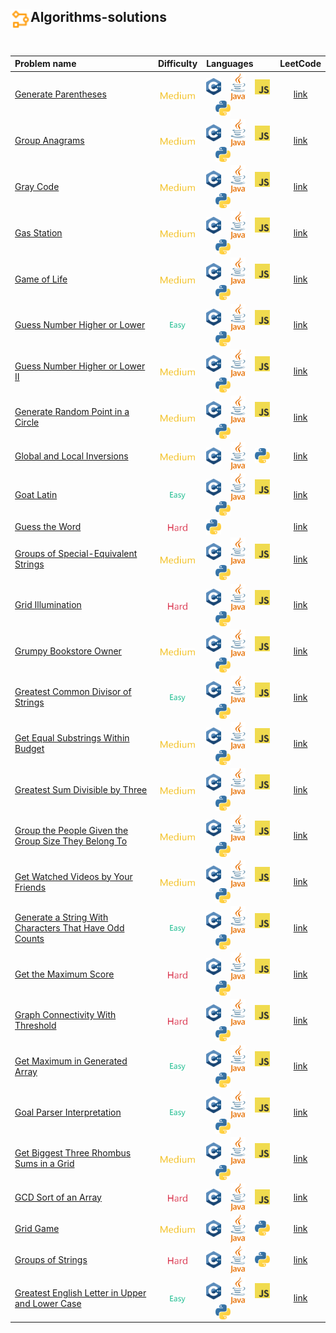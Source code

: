 ## <div align="left"><img src="https://github.com/AnasImloul/Leetcode-Solutions/blob/main/icons/algo.svg" width="32px" align="left"/>Algorithms-solutions</div>
<br>

| Problem name | Difficulty | Languages | LeetCode |
|:-------------|:----------:|:----------|:--------:|
|[Generate Parentheses](./Generate%20Parentheses)|<img src="https://github.com/AnasImloul/Leetcode-Solutions/blob/main/icons/medium.svg" height="12px" align="center"/>|<a href="./Generate%20Parentheses/Generate%20Parentheses.cpp"><img src="https://github.com/AnasImloul/Leetcode-Solutions/blob/main/icons/c%2B%2B.svg" width="24px" align="center"/></a>&nbsp;&nbsp;&nbsp;&nbsp;<a href="./Generate%20Parentheses/Generate%20Parentheses.java"><img src="https://github.com/AnasImloul/Leetcode-Solutions/blob/main/icons/java.svg" width="24px" align="center"/></a>&nbsp;&nbsp;&nbsp;&nbsp;<a href="./Generate%20Parentheses/Generate%20Parentheses.js"><img src="https://github.com/AnasImloul/Leetcode-Solutions/blob/main/icons/javascript.svg" width="24px" align="center"/></a>&nbsp;&nbsp;&nbsp;&nbsp;<a href="./Generate%20Parentheses/Generate%20Parentheses.py"><img src="https://github.com/AnasImloul/Leetcode-Solutions/blob/main/icons/python.svg" width="24px" align="center"/></a>|[link](https://www.leetcode.com/problems/generate-parentheses)|
|[Group Anagrams](./Group%20Anagrams)|<img src="https://github.com/AnasImloul/Leetcode-Solutions/blob/main/icons/medium.svg" height="12px" align="center"/>|<a href="./Group%20Anagrams/Group%20Anagrams.cpp"><img src="https://github.com/AnasImloul/Leetcode-Solutions/blob/main/icons/c%2B%2B.svg" width="24px" align="center"/></a>&nbsp;&nbsp;&nbsp;&nbsp;<a href="./Group%20Anagrams/Group%20Anagrams.java"><img src="https://github.com/AnasImloul/Leetcode-Solutions/blob/main/icons/java.svg" width="24px" align="center"/></a>&nbsp;&nbsp;&nbsp;&nbsp;<a href="./Group%20Anagrams/Group%20Anagrams.js"><img src="https://github.com/AnasImloul/Leetcode-Solutions/blob/main/icons/javascript.svg" width="24px" align="center"/></a>&nbsp;&nbsp;&nbsp;&nbsp;<a href="./Group%20Anagrams/Group%20Anagrams.py"><img src="https://github.com/AnasImloul/Leetcode-Solutions/blob/main/icons/python.svg" width="24px" align="center"/></a>|[link](https://www.leetcode.com/problems/group-anagrams)|
|[Gray Code](./Gray%20Code)|<img src="https://github.com/AnasImloul/Leetcode-Solutions/blob/main/icons/medium.svg" height="12px" align="center"/>|<a href="./Gray%20Code/Gray%20Code.cpp"><img src="https://github.com/AnasImloul/Leetcode-Solutions/blob/main/icons/c%2B%2B.svg" width="24px" align="center"/></a>&nbsp;&nbsp;&nbsp;&nbsp;<a href="./Gray%20Code/Gray%20Code.java"><img src="https://github.com/AnasImloul/Leetcode-Solutions/blob/main/icons/java.svg" width="24px" align="center"/></a>&nbsp;&nbsp;&nbsp;&nbsp;<a href="./Gray%20Code/Gray%20Code.js"><img src="https://github.com/AnasImloul/Leetcode-Solutions/blob/main/icons/javascript.svg" width="24px" align="center"/></a>&nbsp;&nbsp;&nbsp;&nbsp;<a href="./Gray%20Code/Gray%20Code.py"><img src="https://github.com/AnasImloul/Leetcode-Solutions/blob/main/icons/python.svg" width="24px" align="center"/></a>|[link](https://www.leetcode.com/problems/gray-code)|
|[Gas Station](./Gas%20Station)|<img src="https://github.com/AnasImloul/Leetcode-Solutions/blob/main/icons/medium.svg" height="12px" align="center"/>|<a href="./Gas%20Station/Gas%20Station.cpp"><img src="https://github.com/AnasImloul/Leetcode-Solutions/blob/main/icons/c%2B%2B.svg" width="24px" align="center"/></a>&nbsp;&nbsp;&nbsp;&nbsp;<a href="./Gas%20Station/Gas%20Station.java"><img src="https://github.com/AnasImloul/Leetcode-Solutions/blob/main/icons/java.svg" width="24px" align="center"/></a>&nbsp;&nbsp;&nbsp;&nbsp;<a href="./Gas%20Station/Gas%20Station.js"><img src="https://github.com/AnasImloul/Leetcode-Solutions/blob/main/icons/javascript.svg" width="24px" align="center"/></a>&nbsp;&nbsp;&nbsp;&nbsp;<a href="./Gas%20Station/Gas%20Station.py"><img src="https://github.com/AnasImloul/Leetcode-Solutions/blob/main/icons/python.svg" width="24px" align="center"/></a>|[link](https://www.leetcode.com/problems/gas-station)|
|[Game of Life](./Game%20of%20Life)|<img src="https://github.com/AnasImloul/Leetcode-Solutions/blob/main/icons/medium.svg" height="12px" align="center"/>|<a href="./Game%20of%20Life/Game%20of%20Life.cpp"><img src="https://github.com/AnasImloul/Leetcode-Solutions/blob/main/icons/c%2B%2B.svg" width="24px" align="center"/></a>&nbsp;&nbsp;&nbsp;&nbsp;<a href="./Game%20of%20Life/Game%20of%20Life.java"><img src="https://github.com/AnasImloul/Leetcode-Solutions/blob/main/icons/java.svg" width="24px" align="center"/></a>&nbsp;&nbsp;&nbsp;&nbsp;<a href="./Game%20of%20Life/Game%20of%20Life.js"><img src="https://github.com/AnasImloul/Leetcode-Solutions/blob/main/icons/javascript.svg" width="24px" align="center"/></a>&nbsp;&nbsp;&nbsp;&nbsp;<a href="./Game%20of%20Life/Game%20of%20Life.py"><img src="https://github.com/AnasImloul/Leetcode-Solutions/blob/main/icons/python.svg" width="24px" align="center"/></a>|[link](https://www.leetcode.com/problems/game-of-life)|
|[Guess Number Higher or Lower](./Guess%20Number%20Higher%20or%20Lower)|<img src="https://github.com/AnasImloul/Leetcode-Solutions/blob/main/icons/easy.svg" height="12px" align="center"/>|<a href="./Guess%20Number%20Higher%20or%20Lower/Guess%20Number%20Higher%20or%20Lower.cpp"><img src="https://github.com/AnasImloul/Leetcode-Solutions/blob/main/icons/c%2B%2B.svg" width="24px" align="center"/></a>&nbsp;&nbsp;&nbsp;&nbsp;<a href="./Guess%20Number%20Higher%20or%20Lower/Guess%20Number%20Higher%20or%20Lower.java"><img src="https://github.com/AnasImloul/Leetcode-Solutions/blob/main/icons/java.svg" width="24px" align="center"/></a>&nbsp;&nbsp;&nbsp;&nbsp;<a href="./Guess%20Number%20Higher%20or%20Lower/Guess%20Number%20Higher%20or%20Lower.js"><img src="https://github.com/AnasImloul/Leetcode-Solutions/blob/main/icons/javascript.svg" width="24px" align="center"/></a>&nbsp;&nbsp;&nbsp;&nbsp;<a href="./Guess%20Number%20Higher%20or%20Lower/Guess%20Number%20Higher%20or%20Lower.py"><img src="https://github.com/AnasImloul/Leetcode-Solutions/blob/main/icons/python.svg" width="24px" align="center"/></a>|[link](https://www.leetcode.com/problems/guess-number-higher-or-lower)|
|[Guess Number Higher or Lower II](./Guess%20Number%20Higher%20or%20Lower%20II)|<img src="https://github.com/AnasImloul/Leetcode-Solutions/blob/main/icons/medium.svg" height="12px" align="center"/>|<a href="./Guess%20Number%20Higher%20or%20Lower%20II/Guess%20Number%20Higher%20or%20Lower%20II.cpp"><img src="https://github.com/AnasImloul/Leetcode-Solutions/blob/main/icons/c%2B%2B.svg" width="24px" align="center"/></a>&nbsp;&nbsp;&nbsp;&nbsp;<a href="./Guess%20Number%20Higher%20or%20Lower%20II/Guess%20Number%20Higher%20or%20Lower%20II.java"><img src="https://github.com/AnasImloul/Leetcode-Solutions/blob/main/icons/java.svg" width="24px" align="center"/></a>&nbsp;&nbsp;&nbsp;&nbsp;<a href="./Guess%20Number%20Higher%20or%20Lower%20II/Guess%20Number%20Higher%20or%20Lower%20II.js"><img src="https://github.com/AnasImloul/Leetcode-Solutions/blob/main/icons/javascript.svg" width="24px" align="center"/></a>&nbsp;&nbsp;&nbsp;&nbsp;<a href="./Guess%20Number%20Higher%20or%20Lower%20II/Guess%20Number%20Higher%20or%20Lower%20II.py"><img src="https://github.com/AnasImloul/Leetcode-Solutions/blob/main/icons/python.svg" width="24px" align="center"/></a>|[link](https://www.leetcode.com/problems/guess-number-higher-or-lower-ii)|
|[Generate Random Point in a Circle](./Generate%20Random%20Point%20in%20a%20Circle)|<img src="https://github.com/AnasImloul/Leetcode-Solutions/blob/main/icons/medium.svg" height="12px" align="center"/>|<a href="./Generate%20Random%20Point%20in%20a%20Circle/Generate%20Random%20Point%20in%20a%20Circle.cpp"><img src="https://github.com/AnasImloul/Leetcode-Solutions/blob/main/icons/c%2B%2B.svg" width="24px" align="center"/></a>&nbsp;&nbsp;&nbsp;&nbsp;<a href="./Generate%20Random%20Point%20in%20a%20Circle/Generate%20Random%20Point%20in%20a%20Circle.java"><img src="https://github.com/AnasImloul/Leetcode-Solutions/blob/main/icons/java.svg" width="24px" align="center"/></a>&nbsp;&nbsp;&nbsp;&nbsp;<a href="./Generate%20Random%20Point%20in%20a%20Circle/Generate%20Random%20Point%20in%20a%20Circle.js"><img src="https://github.com/AnasImloul/Leetcode-Solutions/blob/main/icons/javascript.svg" width="24px" align="center"/></a>&nbsp;&nbsp;&nbsp;&nbsp;<a href="./Generate%20Random%20Point%20in%20a%20Circle/Generate%20Random%20Point%20in%20a%20Circle.py"><img src="https://github.com/AnasImloul/Leetcode-Solutions/blob/main/icons/python.svg" width="24px" align="center"/></a>|[link](https://www.leetcode.com/problems/generate-random-point-in-a-circle)|
|[Global and Local Inversions](./Global%20and%20Local%20Inversions)|<img src="https://github.com/AnasImloul/Leetcode-Solutions/blob/main/icons/medium.svg" height="12px" align="center"/>|<a href="./Global%20and%20Local%20Inversions/Global%20and%20Local%20Inversions.cpp"><img src="https://github.com/AnasImloul/Leetcode-Solutions/blob/main/icons/c%2B%2B.svg" width="24px" align="center"/></a>&nbsp;&nbsp;&nbsp;&nbsp;<a href="./Global%20and%20Local%20Inversions/Global%20and%20Local%20Inversions.java"><img src="https://github.com/AnasImloul/Leetcode-Solutions/blob/main/icons/java.svg" width="24px" align="center"/></a>&nbsp;&nbsp;&nbsp;&nbsp;<a href="./Global%20and%20Local%20Inversions/Global%20and%20Local%20Inversions.py"><img src="https://github.com/AnasImloul/Leetcode-Solutions/blob/main/icons/python.svg" width="24px" align="center"/></a>|[link](https://www.leetcode.com/problems/global-and-local-inversions)|
|[Goat Latin](./Goat%20Latin)|<img src="https://github.com/AnasImloul/Leetcode-Solutions/blob/main/icons/easy.svg" height="12px" align="center"/>|<a href="./Goat%20Latin/Goat%20Latin.cpp"><img src="https://github.com/AnasImloul/Leetcode-Solutions/blob/main/icons/c%2B%2B.svg" width="24px" align="center"/></a>&nbsp;&nbsp;&nbsp;&nbsp;<a href="./Goat%20Latin/Goat%20Latin.java"><img src="https://github.com/AnasImloul/Leetcode-Solutions/blob/main/icons/java.svg" width="24px" align="center"/></a>&nbsp;&nbsp;&nbsp;&nbsp;<a href="./Goat%20Latin/Goat%20Latin.js"><img src="https://github.com/AnasImloul/Leetcode-Solutions/blob/main/icons/javascript.svg" width="24px" align="center"/></a>&nbsp;&nbsp;&nbsp;&nbsp;<a href="./Goat%20Latin/Goat%20Latin.py"><img src="https://github.com/AnasImloul/Leetcode-Solutions/blob/main/icons/python.svg" width="24px" align="center"/></a>|[link](https://www.leetcode.com/problems/goat-latin)|
|[Guess the Word](./Guess%20the%20Word)|<img src="https://github.com/AnasImloul/Leetcode-Solutions/blob/main/icons/hard.svg" height="12px" align="center"/>|<a href="./Guess%20the%20Word/Guess%20the%20Word.py"><img src="https://github.com/AnasImloul/Leetcode-Solutions/blob/main/icons/python.svg" width="24px" align="center"/></a>|[link](https://www.leetcode.com/problems/guess-the-word)|
|[Groups of Special-Equivalent Strings](./Groups%20of%20Special-Equivalent%20Strings)|<img src="https://github.com/AnasImloul/Leetcode-Solutions/blob/main/icons/medium.svg" height="12px" align="center"/>|<a href="./Groups%20of%20Special-Equivalent%20Strings/Groups%20of%20Special-Equivalent%20Strings.cpp"><img src="https://github.com/AnasImloul/Leetcode-Solutions/blob/main/icons/c%2B%2B.svg" width="24px" align="center"/></a>&nbsp;&nbsp;&nbsp;&nbsp;<a href="./Groups%20of%20Special-Equivalent%20Strings/Groups%20of%20Special-Equivalent%20Strings.java"><img src="https://github.com/AnasImloul/Leetcode-Solutions/blob/main/icons/java.svg" width="24px" align="center"/></a>&nbsp;&nbsp;&nbsp;&nbsp;<a href="./Groups%20of%20Special-Equivalent%20Strings/Groups%20of%20Special-Equivalent%20Strings.js"><img src="https://github.com/AnasImloul/Leetcode-Solutions/blob/main/icons/javascript.svg" width="24px" align="center"/></a>&nbsp;&nbsp;&nbsp;&nbsp;<a href="./Groups%20of%20Special-Equivalent%20Strings/Groups%20of%20Special-Equivalent%20Strings.py"><img src="https://github.com/AnasImloul/Leetcode-Solutions/blob/main/icons/python.svg" width="24px" align="center"/></a>|[link](https://www.leetcode.com/problems/groups-of-special-equivalent-strings)|
|[Grid Illumination](./Grid%20Illumination)|<img src="https://github.com/AnasImloul/Leetcode-Solutions/blob/main/icons/hard.svg" height="12px" align="center"/>|<a href="./Grid%20Illumination/Grid%20Illumination.cpp"><img src="https://github.com/AnasImloul/Leetcode-Solutions/blob/main/icons/c%2B%2B.svg" width="24px" align="center"/></a>&nbsp;&nbsp;&nbsp;&nbsp;<a href="./Grid%20Illumination/Grid%20Illumination.java"><img src="https://github.com/AnasImloul/Leetcode-Solutions/blob/main/icons/java.svg" width="24px" align="center"/></a>&nbsp;&nbsp;&nbsp;&nbsp;<a href="./Grid%20Illumination/Grid%20Illumination.js"><img src="https://github.com/AnasImloul/Leetcode-Solutions/blob/main/icons/javascript.svg" width="24px" align="center"/></a>&nbsp;&nbsp;&nbsp;&nbsp;<a href="./Grid%20Illumination/Grid%20Illumination.py"><img src="https://github.com/AnasImloul/Leetcode-Solutions/blob/main/icons/python.svg" width="24px" align="center"/></a>|[link](https://www.leetcode.com/problems/grid-illumination)|
|[Grumpy Bookstore Owner](./Grumpy%20Bookstore%20Owner)|<img src="https://github.com/AnasImloul/Leetcode-Solutions/blob/main/icons/medium.svg" height="12px" align="center"/>|<a href="./Grumpy%20Bookstore%20Owner/Grumpy%20Bookstore%20Owner.cpp"><img src="https://github.com/AnasImloul/Leetcode-Solutions/blob/main/icons/c%2B%2B.svg" width="24px" align="center"/></a>&nbsp;&nbsp;&nbsp;&nbsp;<a href="./Grumpy%20Bookstore%20Owner/Grumpy%20Bookstore%20Owner.java"><img src="https://github.com/AnasImloul/Leetcode-Solutions/blob/main/icons/java.svg" width="24px" align="center"/></a>&nbsp;&nbsp;&nbsp;&nbsp;<a href="./Grumpy%20Bookstore%20Owner/Grumpy%20Bookstore%20Owner.js"><img src="https://github.com/AnasImloul/Leetcode-Solutions/blob/main/icons/javascript.svg" width="24px" align="center"/></a>&nbsp;&nbsp;&nbsp;&nbsp;<a href="./Grumpy%20Bookstore%20Owner/Grumpy%20Bookstore%20Owner.py"><img src="https://github.com/AnasImloul/Leetcode-Solutions/blob/main/icons/python.svg" width="24px" align="center"/></a>|[link](https://www.leetcode.com/problems/grumpy-bookstore-owner)|
|[Greatest Common Divisor of Strings](./Greatest%20Common%20Divisor%20of%20Strings)|<img src="https://github.com/AnasImloul/Leetcode-Solutions/blob/main/icons/easy.svg" height="12px" align="center"/>|<a href="./Greatest%20Common%20Divisor%20of%20Strings/Greatest%20Common%20Divisor%20of%20Strings.cpp"><img src="https://github.com/AnasImloul/Leetcode-Solutions/blob/main/icons/c%2B%2B.svg" width="24px" align="center"/></a>&nbsp;&nbsp;&nbsp;&nbsp;<a href="./Greatest%20Common%20Divisor%20of%20Strings/Greatest%20Common%20Divisor%20of%20Strings.java"><img src="https://github.com/AnasImloul/Leetcode-Solutions/blob/main/icons/java.svg" width="24px" align="center"/></a>&nbsp;&nbsp;&nbsp;&nbsp;<a href="./Greatest%20Common%20Divisor%20of%20Strings/Greatest%20Common%20Divisor%20of%20Strings.js"><img src="https://github.com/AnasImloul/Leetcode-Solutions/blob/main/icons/javascript.svg" width="24px" align="center"/></a>&nbsp;&nbsp;&nbsp;&nbsp;<a href="./Greatest%20Common%20Divisor%20of%20Strings/Greatest%20Common%20Divisor%20of%20Strings.py"><img src="https://github.com/AnasImloul/Leetcode-Solutions/blob/main/icons/python.svg" width="24px" align="center"/></a>|[link](https://www.leetcode.com/problems/greatest-common-divisor-of-strings)|
|[Get Equal Substrings Within Budget](./Get%20Equal%20Substrings%20Within%20Budget)|<img src="https://github.com/AnasImloul/Leetcode-Solutions/blob/main/icons/medium.svg" height="12px" align="center"/>|<a href="./Get%20Equal%20Substrings%20Within%20Budget/Get%20Equal%20Substrings%20Within%20Budget.cpp"><img src="https://github.com/AnasImloul/Leetcode-Solutions/blob/main/icons/c%2B%2B.svg" width="24px" align="center"/></a>&nbsp;&nbsp;&nbsp;&nbsp;<a href="./Get%20Equal%20Substrings%20Within%20Budget/Get%20Equal%20Substrings%20Within%20Budget.java"><img src="https://github.com/AnasImloul/Leetcode-Solutions/blob/main/icons/java.svg" width="24px" align="center"/></a>&nbsp;&nbsp;&nbsp;&nbsp;<a href="./Get%20Equal%20Substrings%20Within%20Budget/Get%20Equal%20Substrings%20Within%20Budget.js"><img src="https://github.com/AnasImloul/Leetcode-Solutions/blob/main/icons/javascript.svg" width="24px" align="center"/></a>&nbsp;&nbsp;&nbsp;&nbsp;<a href="./Get%20Equal%20Substrings%20Within%20Budget/Get%20Equal%20Substrings%20Within%20Budget.py"><img src="https://github.com/AnasImloul/Leetcode-Solutions/blob/main/icons/python.svg" width="24px" align="center"/></a>|[link](https://www.leetcode.com/problems/get-equal-substrings-within-budget)|
|[Greatest Sum Divisible by Three](./Greatest%20Sum%20Divisible%20by%20Three)|<img src="https://github.com/AnasImloul/Leetcode-Solutions/blob/main/icons/medium.svg" height="12px" align="center"/>|<a href="./Greatest%20Sum%20Divisible%20by%20Three/Greatest%20Sum%20Divisible%20by%20Three.cpp"><img src="https://github.com/AnasImloul/Leetcode-Solutions/blob/main/icons/c%2B%2B.svg" width="24px" align="center"/></a>&nbsp;&nbsp;&nbsp;&nbsp;<a href="./Greatest%20Sum%20Divisible%20by%20Three/Greatest%20Sum%20Divisible%20by%20Three.java"><img src="https://github.com/AnasImloul/Leetcode-Solutions/blob/main/icons/java.svg" width="24px" align="center"/></a>&nbsp;&nbsp;&nbsp;&nbsp;<a href="./Greatest%20Sum%20Divisible%20by%20Three/Greatest%20Sum%20Divisible%20by%20Three.js"><img src="https://github.com/AnasImloul/Leetcode-Solutions/blob/main/icons/javascript.svg" width="24px" align="center"/></a>&nbsp;&nbsp;&nbsp;&nbsp;<a href="./Greatest%20Sum%20Divisible%20by%20Three/Greatest%20Sum%20Divisible%20by%20Three.py"><img src="https://github.com/AnasImloul/Leetcode-Solutions/blob/main/icons/python.svg" width="24px" align="center"/></a>|[link](https://www.leetcode.com/problems/greatest-sum-divisible-by-three)|
|[Group the People Given the Group Size They Belong To](./Group%20the%20People%20Given%20the%20Group%20Size%20They%20Belong%20To)|<img src="https://github.com/AnasImloul/Leetcode-Solutions/blob/main/icons/medium.svg" height="12px" align="center"/>|<a href="./Group%20the%20People%20Given%20the%20Group%20Size%20They%20Belong%20To/Group%20the%20People%20Given%20the%20Group%20Size%20They%20Belong%20To.cpp"><img src="https://github.com/AnasImloul/Leetcode-Solutions/blob/main/icons/c%2B%2B.svg" width="24px" align="center"/></a>&nbsp;&nbsp;&nbsp;&nbsp;<a href="./Group%20the%20People%20Given%20the%20Group%20Size%20They%20Belong%20To/Group%20the%20People%20Given%20the%20Group%20Size%20They%20Belong%20To.java"><img src="https://github.com/AnasImloul/Leetcode-Solutions/blob/main/icons/java.svg" width="24px" align="center"/></a>&nbsp;&nbsp;&nbsp;&nbsp;<a href="./Group%20the%20People%20Given%20the%20Group%20Size%20They%20Belong%20To/Group%20the%20People%20Given%20the%20Group%20Size%20They%20Belong%20To.js"><img src="https://github.com/AnasImloul/Leetcode-Solutions/blob/main/icons/javascript.svg" width="24px" align="center"/></a>&nbsp;&nbsp;&nbsp;&nbsp;<a href="./Group%20the%20People%20Given%20the%20Group%20Size%20They%20Belong%20To/Group%20the%20People%20Given%20the%20Group%20Size%20They%20Belong%20To.py"><img src="https://github.com/AnasImloul/Leetcode-Solutions/blob/main/icons/python.svg" width="24px" align="center"/></a>|[link](https://www.leetcode.com/problems/group-the-people-given-the-group-size-they-belong-to)|
|[Get Watched Videos by Your Friends](./Get%20Watched%20Videos%20by%20Your%20Friends)|<img src="https://github.com/AnasImloul/Leetcode-Solutions/blob/main/icons/medium.svg" height="12px" align="center"/>|<a href="./Get%20Watched%20Videos%20by%20Your%20Friends/Get%20Watched%20Videos%20by%20Your%20Friends.cpp"><img src="https://github.com/AnasImloul/Leetcode-Solutions/blob/main/icons/c%2B%2B.svg" width="24px" align="center"/></a>&nbsp;&nbsp;&nbsp;&nbsp;<a href="./Get%20Watched%20Videos%20by%20Your%20Friends/Get%20Watched%20Videos%20by%20Your%20Friends.java"><img src="https://github.com/AnasImloul/Leetcode-Solutions/blob/main/icons/java.svg" width="24px" align="center"/></a>&nbsp;&nbsp;&nbsp;&nbsp;<a href="./Get%20Watched%20Videos%20by%20Your%20Friends/Get%20Watched%20Videos%20by%20Your%20Friends.js"><img src="https://github.com/AnasImloul/Leetcode-Solutions/blob/main/icons/javascript.svg" width="24px" align="center"/></a>&nbsp;&nbsp;&nbsp;&nbsp;<a href="./Get%20Watched%20Videos%20by%20Your%20Friends/Get%20Watched%20Videos%20by%20Your%20Friends.py"><img src="https://github.com/AnasImloul/Leetcode-Solutions/blob/main/icons/python.svg" width="24px" align="center"/></a>|[link](https://www.leetcode.com/problems/get-watched-videos-by-your-friends)|
|[Generate a String With Characters That Have Odd Counts](./Generate%20a%20String%20With%20Characters%20That%20Have%20Odd%20Counts)|<img src="https://github.com/AnasImloul/Leetcode-Solutions/blob/main/icons/easy.svg" height="12px" align="center"/>|<a href="./Generate%20a%20String%20With%20Characters%20That%20Have%20Odd%20Counts/Generate%20a%20String%20With%20Characters%20That%20Have%20Odd%20Counts.cpp"><img src="https://github.com/AnasImloul/Leetcode-Solutions/blob/main/icons/c%2B%2B.svg" width="24px" align="center"/></a>&nbsp;&nbsp;&nbsp;&nbsp;<a href="./Generate%20a%20String%20With%20Characters%20That%20Have%20Odd%20Counts/Generate%20a%20String%20With%20Characters%20That%20Have%20Odd%20Counts.java"><img src="https://github.com/AnasImloul/Leetcode-Solutions/blob/main/icons/java.svg" width="24px" align="center"/></a>&nbsp;&nbsp;&nbsp;&nbsp;<a href="./Generate%20a%20String%20With%20Characters%20That%20Have%20Odd%20Counts/Generate%20a%20String%20With%20Characters%20That%20Have%20Odd%20Counts.js"><img src="https://github.com/AnasImloul/Leetcode-Solutions/blob/main/icons/javascript.svg" width="24px" align="center"/></a>&nbsp;&nbsp;&nbsp;&nbsp;<a href="./Generate%20a%20String%20With%20Characters%20That%20Have%20Odd%20Counts/Generate%20a%20String%20With%20Characters%20That%20Have%20Odd%20Counts.py"><img src="https://github.com/AnasImloul/Leetcode-Solutions/blob/main/icons/python.svg" width="24px" align="center"/></a>|[link](https://www.leetcode.com/problems/generate-a-string-with-characters-that-have-odd-counts)|
|[Get the Maximum Score](./Get%20the%20Maximum%20Score)|<img src="https://github.com/AnasImloul/Leetcode-Solutions/blob/main/icons/hard.svg" height="12px" align="center"/>|<a href="./Get%20the%20Maximum%20Score/Get%20the%20Maximum%20Score.cpp"><img src="https://github.com/AnasImloul/Leetcode-Solutions/blob/main/icons/c%2B%2B.svg" width="24px" align="center"/></a>&nbsp;&nbsp;&nbsp;&nbsp;<a href="./Get%20the%20Maximum%20Score/Get%20the%20Maximum%20Score.java"><img src="https://github.com/AnasImloul/Leetcode-Solutions/blob/main/icons/java.svg" width="24px" align="center"/></a>&nbsp;&nbsp;&nbsp;&nbsp;<a href="./Get%20the%20Maximum%20Score/Get%20the%20Maximum%20Score.js"><img src="https://github.com/AnasImloul/Leetcode-Solutions/blob/main/icons/javascript.svg" width="24px" align="center"/></a>&nbsp;&nbsp;&nbsp;&nbsp;<a href="./Get%20the%20Maximum%20Score/Get%20the%20Maximum%20Score.py"><img src="https://github.com/AnasImloul/Leetcode-Solutions/blob/main/icons/python.svg" width="24px" align="center"/></a>|[link](https://www.leetcode.com/problems/get-the-maximum-score)|
|[Graph Connectivity With Threshold](./Graph%20Connectivity%20With%20Threshold)|<img src="https://github.com/AnasImloul/Leetcode-Solutions/blob/main/icons/hard.svg" height="12px" align="center"/>|<a href="./Graph%20Connectivity%20With%20Threshold/Graph%20Connectivity%20With%20Threshold.cpp"><img src="https://github.com/AnasImloul/Leetcode-Solutions/blob/main/icons/c%2B%2B.svg" width="24px" align="center"/></a>&nbsp;&nbsp;&nbsp;&nbsp;<a href="./Graph%20Connectivity%20With%20Threshold/Graph%20Connectivity%20With%20Threshold.java"><img src="https://github.com/AnasImloul/Leetcode-Solutions/blob/main/icons/java.svg" width="24px" align="center"/></a>&nbsp;&nbsp;&nbsp;&nbsp;<a href="./Graph%20Connectivity%20With%20Threshold/Graph%20Connectivity%20With%20Threshold.js"><img src="https://github.com/AnasImloul/Leetcode-Solutions/blob/main/icons/javascript.svg" width="24px" align="center"/></a>&nbsp;&nbsp;&nbsp;&nbsp;<a href="./Graph%20Connectivity%20With%20Threshold/Graph%20Connectivity%20With%20Threshold.py"><img src="https://github.com/AnasImloul/Leetcode-Solutions/blob/main/icons/python.svg" width="24px" align="center"/></a>|[link](https://www.leetcode.com/problems/graph-connectivity-with-threshold)|
|[Get Maximum in Generated Array](./Get%20Maximum%20in%20Generated%20Array)|<img src="https://github.com/AnasImloul/Leetcode-Solutions/blob/main/icons/easy.svg" height="12px" align="center"/>|<a href="./Get%20Maximum%20in%20Generated%20Array/Get%20Maximum%20in%20Generated%20Array.cpp"><img src="https://github.com/AnasImloul/Leetcode-Solutions/blob/main/icons/c%2B%2B.svg" width="24px" align="center"/></a>&nbsp;&nbsp;&nbsp;&nbsp;<a href="./Get%20Maximum%20in%20Generated%20Array/Get%20Maximum%20in%20Generated%20Array.java"><img src="https://github.com/AnasImloul/Leetcode-Solutions/blob/main/icons/java.svg" width="24px" align="center"/></a>&nbsp;&nbsp;&nbsp;&nbsp;<a href="./Get%20Maximum%20in%20Generated%20Array/Get%20Maximum%20in%20Generated%20Array.js"><img src="https://github.com/AnasImloul/Leetcode-Solutions/blob/main/icons/javascript.svg" width="24px" align="center"/></a>&nbsp;&nbsp;&nbsp;&nbsp;<a href="./Get%20Maximum%20in%20Generated%20Array/Get%20Maximum%20in%20Generated%20Array.py"><img src="https://github.com/AnasImloul/Leetcode-Solutions/blob/main/icons/python.svg" width="24px" align="center"/></a>|[link](https://www.leetcode.com/problems/get-maximum-in-generated-array)|
|[Goal Parser Interpretation](./Goal%20Parser%20Interpretation)|<img src="https://github.com/AnasImloul/Leetcode-Solutions/blob/main/icons/easy.svg" height="12px" align="center"/>|<a href="./Goal%20Parser%20Interpretation/Goal%20Parser%20Interpretation.cpp"><img src="https://github.com/AnasImloul/Leetcode-Solutions/blob/main/icons/c%2B%2B.svg" width="24px" align="center"/></a>&nbsp;&nbsp;&nbsp;&nbsp;<a href="./Goal%20Parser%20Interpretation/Goal%20Parser%20Interpretation.java"><img src="https://github.com/AnasImloul/Leetcode-Solutions/blob/main/icons/java.svg" width="24px" align="center"/></a>&nbsp;&nbsp;&nbsp;&nbsp;<a href="./Goal%20Parser%20Interpretation/Goal%20Parser%20Interpretation.js"><img src="https://github.com/AnasImloul/Leetcode-Solutions/blob/main/icons/javascript.svg" width="24px" align="center"/></a>&nbsp;&nbsp;&nbsp;&nbsp;<a href="./Goal%20Parser%20Interpretation/Goal%20Parser%20Interpretation.py"><img src="https://github.com/AnasImloul/Leetcode-Solutions/blob/main/icons/python.svg" width="24px" align="center"/></a>|[link](https://www.leetcode.com/problems/goal-parser-interpretation)|
|[Get Biggest Three Rhombus Sums in a Grid](./Get%20Biggest%20Three%20Rhombus%20Sums%20in%20a%20Grid)|<img src="https://github.com/AnasImloul/Leetcode-Solutions/blob/main/icons/medium.svg" height="12px" align="center"/>|<a href="./Get%20Biggest%20Three%20Rhombus%20Sums%20in%20a%20Grid/Get%20Biggest%20Three%20Rhombus%20Sums%20in%20a%20Grid.cpp"><img src="https://github.com/AnasImloul/Leetcode-Solutions/blob/main/icons/c%2B%2B.svg" width="24px" align="center"/></a>&nbsp;&nbsp;&nbsp;&nbsp;<a href="./Get%20Biggest%20Three%20Rhombus%20Sums%20in%20a%20Grid/Get%20Biggest%20Three%20Rhombus%20Sums%20in%20a%20Grid.java"><img src="https://github.com/AnasImloul/Leetcode-Solutions/blob/main/icons/java.svg" width="24px" align="center"/></a>&nbsp;&nbsp;&nbsp;&nbsp;<a href="./Get%20Biggest%20Three%20Rhombus%20Sums%20in%20a%20Grid/Get%20Biggest%20Three%20Rhombus%20Sums%20in%20a%20Grid.js"><img src="https://github.com/AnasImloul/Leetcode-Solutions/blob/main/icons/javascript.svg" width="24px" align="center"/></a>&nbsp;&nbsp;&nbsp;&nbsp;<a href="./Get%20Biggest%20Three%20Rhombus%20Sums%20in%20a%20Grid/Get%20Biggest%20Three%20Rhombus%20Sums%20in%20a%20Grid.py"><img src="https://github.com/AnasImloul/Leetcode-Solutions/blob/main/icons/python.svg" width="24px" align="center"/></a>|[link](https://www.leetcode.com/problems/get-biggest-three-rhombus-sums-in-a-grid)|
|[GCD Sort of an Array](./GCD%20Sort%20of%20an%20Array)|<img src="https://github.com/AnasImloul/Leetcode-Solutions/blob/main/icons/hard.svg" height="12px" align="center"/>|<a href="./GCD%20Sort%20of%20an%20Array/GCD%20Sort%20of%20an%20Array.cpp"><img src="https://github.com/AnasImloul/Leetcode-Solutions/blob/main/icons/c%2B%2B.svg" width="24px" align="center"/></a>&nbsp;&nbsp;&nbsp;&nbsp;<a href="./GCD%20Sort%20of%20an%20Array/GCD%20Sort%20of%20an%20Array.java"><img src="https://github.com/AnasImloul/Leetcode-Solutions/blob/main/icons/java.svg" width="24px" align="center"/></a>&nbsp;&nbsp;&nbsp;&nbsp;<a href="./GCD%20Sort%20of%20an%20Array/GCD%20Sort%20of%20an%20Array.js"><img src="https://github.com/AnasImloul/Leetcode-Solutions/blob/main/icons/javascript.svg" width="24px" align="center"/></a>|[link](https://www.leetcode.com/problems/gcd-sort-of-an-array)|
|[Grid Game](./Grid%20Game)|<img src="https://github.com/AnasImloul/Leetcode-Solutions/blob/main/icons/medium.svg" height="12px" align="center"/>|<a href="./Grid%20Game/Grid%20Game.cpp"><img src="https://github.com/AnasImloul/Leetcode-Solutions/blob/main/icons/c%2B%2B.svg" width="24px" align="center"/></a>&nbsp;&nbsp;&nbsp;&nbsp;<a href="./Grid%20Game/Grid%20Game.java"><img src="https://github.com/AnasImloul/Leetcode-Solutions/blob/main/icons/java.svg" width="24px" align="center"/></a>&nbsp;&nbsp;&nbsp;&nbsp;<a href="./Grid%20Game/Grid%20Game.py"><img src="https://github.com/AnasImloul/Leetcode-Solutions/blob/main/icons/python.svg" width="24px" align="center"/></a>|[link](https://www.leetcode.com/problems/grid-game)|
|[Groups of Strings](./Groups%20of%20Strings)|<img src="https://github.com/AnasImloul/Leetcode-Solutions/blob/main/icons/hard.svg" height="12px" align="center"/>|<a href="./Groups%20of%20Strings/Groups%20of%20Strings.cpp"><img src="https://github.com/AnasImloul/Leetcode-Solutions/blob/main/icons/c%2B%2B.svg" width="24px" align="center"/></a>&nbsp;&nbsp;&nbsp;&nbsp;<a href="./Groups%20of%20Strings/Groups%20of%20Strings.java"><img src="https://github.com/AnasImloul/Leetcode-Solutions/blob/main/icons/java.svg" width="24px" align="center"/></a>&nbsp;&nbsp;&nbsp;&nbsp;<a href="./Groups%20of%20Strings/Groups%20of%20Strings.py"><img src="https://github.com/AnasImloul/Leetcode-Solutions/blob/main/icons/python.svg" width="24px" align="center"/></a>|[link](https://www.leetcode.com/problems/groups-of-strings)|
|[Greatest English Letter in Upper and Lower Case](./Greatest%20English%20Letter%20in%20Upper%20and%20Lower%20Case)|<img src="https://github.com/AnasImloul/Leetcode-Solutions/blob/main/icons/easy.svg" height="12px" align="center"/>|<a href="./Greatest%20English%20Letter%20in%20Upper%20and%20Lower%20Case/Greatest%20English%20Letter%20in%20Upper%20and%20Lower%20Case.cpp"><img src="https://github.com/AnasImloul/Leetcode-Solutions/blob/main/icons/c%2B%2B.svg" width="24px" align="center"/></a>&nbsp;&nbsp;&nbsp;&nbsp;<a href="./Greatest%20English%20Letter%20in%20Upper%20and%20Lower%20Case/Greatest%20English%20Letter%20in%20Upper%20and%20Lower%20Case.java"><img src="https://github.com/AnasImloul/Leetcode-Solutions/blob/main/icons/java.svg" width="24px" align="center"/></a>&nbsp;&nbsp;&nbsp;&nbsp;<a href="./Greatest%20English%20Letter%20in%20Upper%20and%20Lower%20Case/Greatest%20English%20Letter%20in%20Upper%20and%20Lower%20Case.js"><img src="https://github.com/AnasImloul/Leetcode-Solutions/blob/main/icons/javascript.svg" width="24px" align="center"/></a>&nbsp;&nbsp;&nbsp;&nbsp;<a href="./Greatest%20English%20Letter%20in%20Upper%20and%20Lower%20Case/Greatest%20English%20Letter%20in%20Upper%20and%20Lower%20Case.py"><img src="https://github.com/AnasImloul/Leetcode-Solutions/blob/main/icons/python.svg" width="24px" align="center"/></a>|[link](https://www.leetcode.com/problems/greatest-english-letter-in-upper-and-lower-case)|